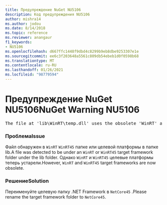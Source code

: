 ```yaml
---
title: Предупреждение NuGet NU5106
description: Код предупреждения NU5106
author: mishra14
ms.author: jodou
ms.date: 8/14/2018
ms.topic: reference
ms.reviewer: anangaur
f1_keywords:
- NU5106
ms.openlocfilehash: d667ffc1448f9dbd4c8299b9eb8dbe9253307e1e
ms.sourcegitcommit: ee6c3f203648a5561c809db54ebeb1d0f0598b68
ms.translationtype: MT
ms.contentlocale: ru-RU
ms.lasthandoff: 01/26/2021
ms.locfileid: "98779594"
---
```

# <a name="nuget-warning-nu5106"></a><span data-ttu-id="abc8a-103">Предупреждение NuGet NU5106</span><span class="sxs-lookup"><span data-stu-id="abc8a-103">NuGet Warning NU5106</span></span>
<pre>The file at 'lib\WinRT\temp.dll' uses the obsolete 'WinRT' as the framework folder. Replace 'WinRT' or 'WinRT45' with 'NetCore45'.</pre>

### <a name="issue"></a><span data-ttu-id="abc8a-104">Проблема</span><span class="sxs-lookup"><span data-stu-id="abc8a-104">Issue</span></span>

<span data-ttu-id="abc8a-105">Файл обнаружен в `WinRT` `WinRT45` папке или целевой платформы в папке lib.</span><span class="sxs-lookup"><span data-stu-id="abc8a-105">A file was detected to be under an `WinRT` or `WinRT45` target framework folder under the lib folder.</span></span> <span data-ttu-id="abc8a-106">Однако `WinRT` и `WinRT45` целевые платформы теперь устарели.</span><span class="sxs-lookup"><span data-stu-id="abc8a-106">However, `WinRT` and `WinRT45` target frameworks are now obsolete.</span></span>


### <a name="solution"></a><span data-ttu-id="abc8a-107">Решение</span><span class="sxs-lookup"><span data-stu-id="abc8a-107">Solution</span></span>

<span data-ttu-id="abc8a-108">Переименуйте целевую папку .NET Framework в `NetCore45` .</span><span class="sxs-lookup"><span data-stu-id="abc8a-108">Please rename the target framework folder to `NetCore45`.</span></span>

